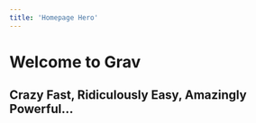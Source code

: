 ```yaml
---
title: 'Homepage Hero'
---
```


# Welcome to Grav
## Crazy **Fast**, Ridiculously **Easy**, Amazingly **Powerful**...
